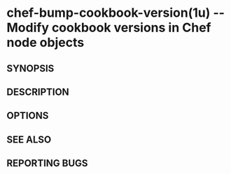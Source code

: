 # chef-bump-cookbook-version(1u) -- Modify cookbook versions in Chef node objects

## SYNOPSIS

## DESCRIPTION

## OPTIONS

## SEE ALSO

## REPORTING BUGS
